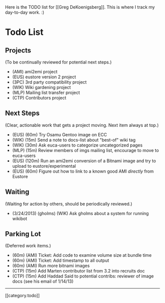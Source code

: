 Here is the TODO list for [[Greg DeKoenigsberg]]. This is where I track my day-to-day work. :)

# Todo List

## Projects 

(To be continually reviewed for potential next steps.)

* (AMI) ami2emi project
* (EUS) eustore version 2 project
* (3PC) 3rd party compatibility project
* (WIK) Wiki gardening project
* (MLP) Mailing list transfer project
* (CTP) Contributors project

## Next Steps

(Clear, actionable work that gets a project moving. Next item always at top.)

* (EUS) (60m) Try Osamu Gentoo image on ECC
* (WIK) (15m) Send a note to docs-list about "best-of" wiki tag
* (WIK) (30m) Ask euca-users to categorize uncategorized pages
* (MLP) (15m) Review members of imgs mailing list, encourage to move to euca-users 
* (EUS) (120m) Run an ami2emi conversion of a Bitnami image and try to upload to eustore/experimental
* (EUS) (60m) Figure out how to link to a known good AMI *directly* from Eustore

## Waiting

(Waiting for action by others, should be periodically reviewed.)

* (3/24/2013) (gholms) (WIK) Ask gholms about a system for running wikibot

## Parking Lot

(Deferred work items.)

* (60m) (AMI) Ticket: Add code to examine volume size at bundle time
* (60m) (AMI) Ticket: Add timestamp to all output
* (60m) (AMI) Run more bitnami images
* (CTP) (15m) Add Marten contributor list from 3.2 into recruits doc
* (CTP) (15m) Add Haddad Said to potential contribs: reviewer of image docs (see his email of 1/14/13)

*****

[[category.todo]]
